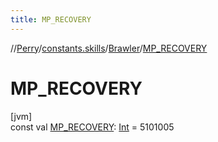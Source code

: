 ```yaml
---
title: MP_RECOVERY
---
```

//[Perry](../../../index.html)/[constants.skills](../index.html)/[Brawler](index.html)/[MP_RECOVERY](-m-p_-r-e-c-o-v-e-r-y.html)



# MP_RECOVERY



[jvm]\
const val [MP_RECOVERY](-m-p_-r-e-c-o-v-e-r-y.html): [Int](https://kotlinlang.org/api/latest/jvm/stdlib/kotlin/-int/index.html) = 5101005




